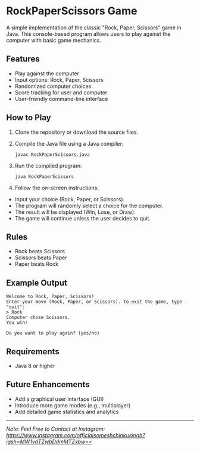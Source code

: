 # RockPaperScissors Game
A simple implementation of the classic "Rock, Paper, Scissors" game in Java. This console-based program allows users to play against the computer with basic game mechanics.

## Features
- Play against the computer
- Input options: Rock, Paper, Scissors
- Randomized computer choices
- Score tracking for user and computer
- User-friendly command-line interface
## How to Play
1. Clone the repository or download the source files.
2. Compile the Java file using a Java compiler:

       javac RockPaperScissors.java
3. Run the compiled program:

       java RockPaperScissors
4. Follow the on-screen instructions:
- Input your choice (Rock, Paper, or Scissors).
- The program will randomly select a choice for the computer.
- The result will be displayed (Win, Lose, or Draw).
- The game will continue unless the user decides to quit.
## Rules
- Rock beats Scissors
- Scissors beats Paper
- Paper beats Rock
## Example Output

    Welcome to Rock, Paper, Scissors!
    Enter your move (Rock, Paper, or Scissors). To exit the game, type "quit":
    > Rock
    Computer chose Scissors.
    You win!

    Do you want to play again? (yes/no)
## Requirements
- Java 8 or higher
## Future Enhancements
- Add a graphical user interface (GUI)
- Introduce more game modes (e.g., multiplayer)
- Add detailed game statistics and analytics

---

*Note: Feel Free to Contact at Instagram: https://www.instagram.com/officialsomeshchinkusingh?igsh=MW1vdTZwbDdmMTZxbw==*

